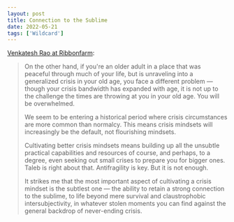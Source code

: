 ```yaml
---
layout: post
title: Connection to the Sublime
date: 2022-05-21
tags: ['Wildcard']
---
```

[Venkatesh Rao at Ribbonfarm](https://www.ribbonfarm.com/2022/05/18/crisis-mindsets/):

> On the other hand, if you're an older adult in a place that was peaceful through much of your life, but is unraveling into a generalized crisis in your old age, you face a different problem<!--x--> — though your crisis bandwidth has expanded with age, it is not up to the challenge the times are throwing at you in your old age. You will be overwhelmed.
> 
> We seem to be entering a historical period where crisis circumstances are more common than normalcy. This means crisis mindsets will increasingly be the default, not flourishing mindsets.
> 
> Cultivating better crisis mindsets means building up all the unsubtle practical capabilities and resources of course, and perhaps, to a degree, even seeking out small crises to prepare you for bigger ones. Taleb is right about that. Antifragility is key. But it is not enough.
> 
> It strikes me that the most important aspect of cultivating a crisis mindset is the subtlest one — the ability to retain a strong connection to the sublime, to life beyond mere survival and claustrophobic intersubjectivity, in whatever stolen moments you can find against the general backdrop of never-ending crisis.